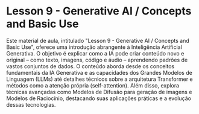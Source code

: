 # Lesson 9 - Generative AI / Concepts and Basic Use

Este material de aula, intitulado "Lesson 9 - Generative AI / Concepts and Basic Use", oferece uma introdução abrangente à Inteligência Artificial Generativa. O objetivo é explicar como a IA pode criar conteúdo novo e original – como texto, imagens, código e áudio – aprendendo padrões de vastos conjuntos de dados. O conteúdo aborda desde os conceitos fundamentais da IA Generativa e as capacidades dos Grandes Modelos de Linguagem (LLMs) até detalhes técnicos sobre a arquitetura Transformer e métodos como a atenção própria (self-attention). Além disso, explora técnicas avançadas como Modelos de Difusão para geração de imagens e Modelos de Raciocínio, destacando suas aplicações práticas e a evolução dessas tecnologias.
